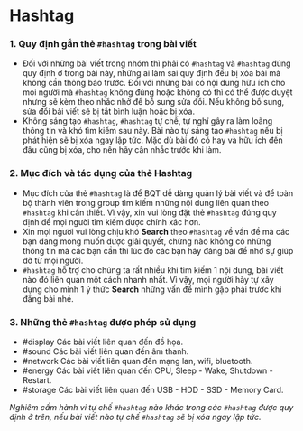 # Hashtag

### 1. Quy định gắn thẻ `#hashtag` trong bài viết
- Đối với những bài viết trong nhóm thì phải có `#hashtag` và `#hashtag` đúng quy định ở trong bài này, những ai làm sai quy định đều bị xóa bài mà không cần thông báo trước. Đối với những bài có nội dung hữu ích cho mọi người mà `#hashtag` không đúng hoặc không có thì có thể được duyệt nhưng sẽ kèm theo nhắc nhở để bổ sung sửa đổi. Nếu không bổ sung, sửa đổi bài viết sẽ bị tắt bình luận hoặc bị xóa.
- Không sáng tạo `#hashtag`, `#hashtag` tự chế, tự nghĩ gây ra làm loãng thông tin và khó tìm kiếm sau này. Bài nào tự sáng tạo `#hashtag` nếu bị phát hiện sẽ bị xóa ngay lập tức. Mặc dù bài đó có hay và hữu ích đến đâu cũng bị xóa, cho nên hãy cân nhắc trước khi làm.

### 2. Mục đích và tác dụng của thẻ Hashtag
- Mục đích của thẻ `#hashtag` là để BQT dễ dàng quản lý bài viết và để toàn bộ thành viên trong group tìm kiếm những nội dung liên quan theo `#hashtag` khi cần thiết. Vì vậy, xin vui lòng đặt thẻ `#hashtag` đúng quy định để mọi người tìm kiếm được chính xác hơn.
- Xin mọi người vui lòng chịu khó **Search** theo `#hashtag` về vấn đề mà các bạn đang mong muốn được giải quyết, chừng nào không có những thông tin mà các bạn cần thì lúc đó các bạn hãy đăng bài để nhờ sự giúp đỡ từ mọi người.
- `#hashtag` hỗ trợ cho chúng ta rất nhiều khi tìm kiếm 1 nội dung, bài viết nào đó liên quan một cách nhanh nhất. Vì vậy, mọi người hãy tự xây dựng cho mình 1 ý thức **Search** những vấn đề mình gặp phải trước khi đăng bài nhé.

### 3. Những thẻ `#hashtag` được phép sử dụng
- #display Các bài viết liên quan đến đồ họa.
- #sound Các bài viết liên quan đến âm thanh.
- #network Các bài viết liên quan đến mạng lan, wifi, bluetooth.
- #energy Các bài viết liên quan đến CPU, Sleep - Wake, Shutdown - Restart.
- #storage Các bài viết liên quan đến USB - HDD - SSD - Memory Card.

_Nghiêm cấm hành vi tự chế `#hashtag` nào khác trong các `#hashtag` được quy định ở trên, nếu bài viết nào tự chế `#hashtag` sẽ bị xóa ngay lập tức._

